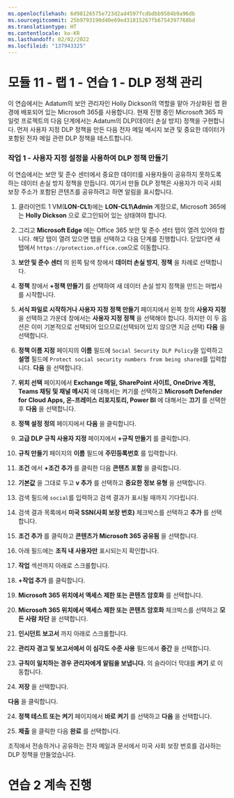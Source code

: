 ```yaml
---
ms.openlocfilehash: 6d98126575e723d2ad4597fcdbdbb9584b9a96db
ms.sourcegitcommit: 25b9793190d40e69ed31815267fb6754397768bd
ms.translationtype: HT
ms.contentlocale: ko-KR
ms.lasthandoff: 02/02/2022
ms.locfileid: "137943325"
---
```

# <a name="module-11---lab-1---exercise-1---manage-dlp-policies"></a>모듈 11 - 랩 1 - 연습 1 - DLP 정책 관리  


이 연습에서는 Adatum의 보안 관리자인 Holly Dickson의 역할을 맡아 가상화된 랩 환경에 배포되어 있는 Microsoft 365를 사용합니다. 현재 진행 중인 Microsoft 365 파일럿 프로젝트의 다음 단계에서는 Adatum의 DLP(데이터 손실 방지) 정책을 구현합니다. 먼저 사용자 지정 DLP 정책을 만든 다음 전자 메일 메시지 보관 및 중요한 데이터가 포함된 전자 메일 관련 DLP 정책을 테스트합니다. 

### <a name="task-1--create-a-dlp-policy-with-custom-settings"></a>작업 1 - 사용자 지정 설정을 사용하여 DLP 정책 만들기

이 연습에서는 보안 및 준수 센터에서 중요한 데이터를 사용자들이 공유하지 못하도록 하는 데이터 손실 방지 정책을 만듭니다. 여기서 만들 DLP 정책은 사용자가 미국 사회 보장 주소가 포함된 콘텐츠를 공유하려고 하면 알림을 표시합니다.

1. 클라이언트 1 VM(**LON-CL1**)에는 **LON-CL1\Admin** 계정으로, Microsoft 365에는 **Holly Dickson** 으로 로그인되어 있는 상태여야 합니다. 

2. 그리고 **Microsoft Edge** 에는 Office 365 보안 및 준수 센터 탭이 열려 있어야 합니다. 해당 탭이 열려 있으면 탭을 선택하고 다음 단계를 진행합니다. 닫았다면 새 탭에서 `https://protection.office.com`으로 이동합니다.

3. **보안 및 준수 센터** 의 왼쪽 탐색 창에서 **데이터 손실 방지**, **정책** 을 차례로 선택합니다.

4. **정책** 창에서 **+정책 만들기** 를 선택하여 새 데이터 손실 방지 정책을 만드는 마법사를 시작합니다.

5. **서식 파일로 시작하거나 사용자 지정 정책 만들기** 페이지에서 왼쪽 창의 **사용자 지정** 을 선택하고 가운데 창에서는 **사용자 지정 정책** 을 선택해야 합니다. 하지만 이 두 옵션은 이미 기본적으로 선택되어 있으므로(선택되어 있지 않으면 지금 선택) **다음** 을 선택합니다.

6. **정책 이름 지정** 페이지의 **이름** 필드에 `Social Security DLP Policy`을 입력하고 **설명** 필드에 `Protect social security numbers from being shared`를 입력합니다. **다음** 을 선택합니다.

7. **위치 선택** 페이지에서 **Exchange 메일, SharePoint 사이트, OneDrive 계정, Teams 채팅 및 채널 메시지** 에 대해서는 켜기를 선택하고 **Microsoft Defender for Cloud Apps, 온-프레미스 리포지토리, Power BI** 에 대해서는 **끄기** 를 선택한 후 **다음** 을 선택합니다.

8. **정책 설정 정의** 페이지에서 **다음** 을 클릭합니다.

8. **고급 DLP 규칙 사용자 지정** 페이지에서 **+규칙 만들기** 를 클릭합니다.

9. **규칙 만들기** 페이지의 **이름** 필드에 **주민등록번호** 를 입력합니다.

10. **조건** 에서 **+조건 추가** 를 클릭한 다음 **콘텐츠 포함** 을 클릭합니다.

11. **기본값** 을 그대로 두고 **v 추가** 를 선택하고 **중요한 정보 유형** 을 선택합니다.

12. 검색 필드에 `social`를 입력하고 검색 결과가 표시될 때까지 기다립니다.

13. 검색 결과 목록에서 **미국 SSN(사회 보장 번호)** 체크박스를 선택하고 **추가** 를 선택합니다.

14. **조건 추가** 를 클릭하고 **콘텐츠가 Microsoft 365 공유됨** 을 선택합니다.

15. 아래 필드에는 **조직 내 사용자만** 표시되는지 확인합니다.

16. **작업** 섹션까지 아래로 스크롤합니다.

17. **+작업 추가** 를 클릭합니다.

18. **Microsoft 365 위치에서 액세스 제한 또는 콘텐츠 암호화** 를 선택합니다.

19. **Microsoft 365 위치에서 액세스 제한 또는 콘텐츠 암호화** 체크박스를 선택하고 **모든 사람 차단** 을 선택합니다.

20. **인시던트 보고서** 까지 아래로 스크롤합니다.

21. **관리자 경고 및 보고서에서 이 심각도 수준 사용** 필드에서 **중간** 을 선택합니다.

22. **규칙이 일치하는 경우 관리자에게 알림을 보냅니다.** 의 슬라이더 막대를 **켜기** 로 이동합니다.

23. **저장** 을 선택합니다.

**다음** 을 클릭합니다.

24. **정책 테스트 또는 켜기** 페이지에서 **바로 켜기** 를 선택하고 **다음** 을 선택합니다.

25. **제출** 을 클릭한 다음 **완료** 를 선택합니다.

조직에서 전송하거나 공유하는 전자 메일과 문서에서 미국 사회 보장 번호를 검사하는 DLP 정책을 만들었습니다.


# <a name="proceed-to-exercise-2"></a>연습 2 계속 진행 
